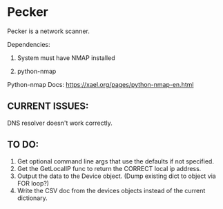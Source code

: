 # Pecker
Pecker is a network scanner.


Dependencies: 

1) System must have NMAP installed

2) python-nmap


Python-nmap Docs: 
https://xael.org/pages/python-nmap-en.html






CURRENT ISSUES: 
------------------
DNS resolver doesn't work correctly.

TO DO: 
------
1. Get optional command line args that use the defaults if not specified.
2. Get the GetLocalIP func to return the CORRECT local ip address.
3. Output the data to the Device object. (Dump existing dict to object via FOR loop?)
4. Write the CSV doc from the devices objects instead of the current dictionary.
